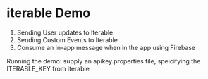 # iterable Demo

1. Sending User updates to Iterable
2. Sending Custom Events to Iterable
3. Consume an in-app message when in the app using Firebase

Running the demo:
supply an apikey.properties file, speicifying the ITERABLE_KEY from iterable
